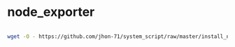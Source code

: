 # node_exporter

```bash

wget -O - https://github.com/jhon-71/system_script/raw/master/install_node_exporter.sh | sudo bash

```